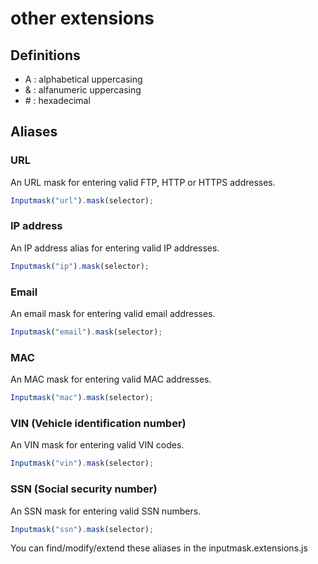 # other extensions
## Definitions
- A   :     alphabetical uppercasing
- &   :     alfanumeric uppercasing
- \#  :     hexadecimal

## Aliases
### URL
An URL mask for entering valid FTP, HTTP or HTTPS addresses.

```javascript
Inputmask("url").mask(selector);
```

### IP address
An IP address alias for entering valid IP addresses.

```javascript
Inputmask("ip").mask(selector);
```

### Email
An email mask for entering valid email addresses.

```javascript
Inputmask("email").mask(selector);
```

### MAC
An MAC mask for entering valid MAC addresses.

```javascript
Inputmask("mac").mask(selector);
```

### VIN (Vehicle identification number)
An VIN mask for entering valid VIN codes.

```javascript
Inputmask("vin").mask(selector);
```

### SSN (Social security number)
An SSN mask for entering valid SSN numbers.

```javascript
Inputmask("ssn").mask(selector);
```

You can find/modify/extend these aliases in the inputmask.extensions.js
